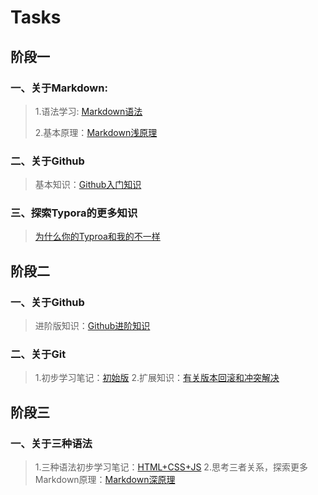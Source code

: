 # Tasks
## 阶段一
### 一、关于Markdown:
> 1.语法学习: [Markdown语法](Markdown.md)
> 
> 2.基本原理：[Markdown浅原理](Markdown2.md)
### 二、关于Github
> 基本知识：[Github入门知识](Github.md)
### 三、探索Typora的更多知识
> [为什么你的Typroa和我的不一样](Typora.md)
## 阶段二
### 一、关于Github
> 进阶版知识：[Github进阶知识](Github2.md)
### 二、关于Git
> 1.初步学习笔记：[初始版](Git.md)
> 2.扩展知识：[有关版本回滚和冲突解决](Git2.md)
## 阶段三
### 一、关于三种语法
> 1.三种语法初步学习笔记：[HTML+CSS+JS](HTML+CSS+JS.md)
> 2.思考三者关系，探索更多Markdown原理：[Markdown深原理]()
